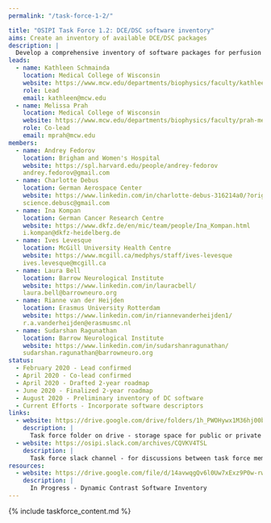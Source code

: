 ```yaml
---
permalink: "/task-force-1-2/"

title: "OSIPI Task Force 1.2: DCE/DSC software inventory"
aims: Create an inventory of available DCE/DSC packages
description: |
  Develop a comprehensive inventory of software packages for perfusion imaging analysis. This is aimed at end-users looking for a suitable tool to process their data. The inventory will list available tools, providing information that will help users to select a suitable tool, such as scope of application, methodology, level of validation, license policy, transparency, user-friendliness, and reviews by other users. TF 1.2 provides this for DCE/DSC software.
leads:
  - name: Kathleen Schmainda
    location: Medical College of Wisconsin
    website: https://www.mcw.edu/departments/biophysics/faculty/kathleen-schmainda-phd
    role: Lead
    email: kathleen@mcw.edu
  - name: Melissa Prah
    location: Medical College of Wisconsin
    website: https://www.mcw.edu/departments/biophysics/faculty/prah-melissa
    role: Co-lead
    email: mprah@mcw.edu
members:
  - name: Andrey Fedorov
    location: Brigham and Women's Hospital
    website: https://spl.harvard.edu/people/andrey-fedorov
    andrey.fedorov@gmail.com
  - name: Charlotte Debus
    location: German Aerospace Center
    website: https://www.linkedin.com/in/charlotte-debus-316214a0/?originalSubdomain=de
    science.debusc@gmail.com
  - name: Ina Kompan
    location: German Cancer Research Centre
    website: https://www.dkfz.de/en/mic/team/people/Ina_Kompan.html
    i.kompan@dkfz-heidelberg.de
  - name: Ives Levesque
    location: McGill University Health Centre
    website: https://www.mcgill.ca/medphys/staff/ives-levesque
    ives.levesque@mcgill.ca
  - name: Laura Bell
    location: Barrow Neurological Institute
    website: https://www.linkedin.com/in/lauracbell/
    laura.bell@barrowneuro.org
  - name: Rianne van der Heijden
    location: Erasmus University Rotterdam
    website: https://www.linkedin.com/in/riannevanderheijden1/
    r.a.vanderheijden@erasmusmc.nl
  - name: Sudarshan Ragunathan
    location: Barrow Neurological Institute
    website: https://www.linkedin.com/in/sudarshanragunathan/
    sudarshan.ragunathan@barrowneuro.org
status:
  - February 2020 - Lead confirmed
  - April 2020 - Co-lead confirmed
  - April 2020 - Drafted 2-year roadmap
  - June 2020 - Finalized 2-year roadmap
  - August 2020 - Preliminary inventory of DC software
  - Current Efforts - Incorporate software descriptors
links:
  - website: https://drive.google.com/drive/folders/1h_PWOHywx1M36hj00bc-rsXqEWGnHS1l
    description: |
      Task force folder on drive - storage space for public or private documents developed by the task force.
  - website: https://osipi.slack.com/archives/CQVKV4TSL
    description: |
      Task force slack channel - for discussions between task force members.
resources:
  - website: https://drive.google.com/file/d/14avwqgQv6l0Uw7xExz9P0w-rwwY-e2cA/view?usp=sharing
    description: |
      In Progress - Dynamic Contrast Software Inventory
---
```


{% include taskforce_content.md %}
<!--- Please include your task force contents below, free formatting -->
